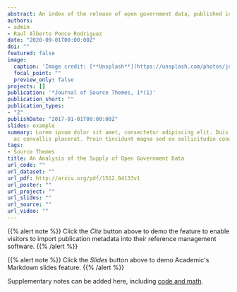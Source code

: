 ```yaml
---
abstract: An index of the release of open government data, published in 2016 by the Open Knowledge Foundation, shows that there is significant variability in the country’s supply of this public good. What explains these cross-country differences? Adopting an interdisciplinary approach based on data science and economic theory, we developed the following research workflow. First, we gather, clean, and merge different datasets released by institutions such as the Open Knowledge Foundation, World Bank, United Nations, World Economic Forum, Transparency International, Economist Intelligence Unit, and International Telecommunication Union. Then, we conduct feature extraction and variable selection founded on economic domain knowledge. Next, we perform several linear regression models, testing whether cross-country differences in the supply of open government data can be explained by differences in the country’s economic, social, and institutional structures. Our analysis provides evidence that the country’s civil liberties, government transparency, quality of democracy, efficiency of government intervention, economies of scale in the provision of public goods, and the size of the economy are statistically significant to explain the cross-country differences in the supply of open government data. Our analysis also suggests that political participation, sociodemographic characteristics, and demographic and global income distribution dummies do not help to explain the country’s supply of open government data. In summary, we show that cross-country differences in governance, social institutions, and the size of the economy can explain the global distribution of open government data.Keywords: data science; open government data; governance and social institutions; economic determinants of open data
authors:
- admin
- Raul Alberto Ponce Rodriguez
date: "2020-09-01T00:00:00Z"
doi: ""
featured: false
image:
  caption: 'Image credit: [**Unsplash**](https://unsplash.com/photos/jdD8gXaTZsc)'
  focal_point: ""
  preview_only: false
projects: []
publication: '*Journal of Source Themes, 1*(1)'
publication_short: ""
publication_types:
- "2"
publishDate: "2017-01-01T00:00:00Z"
slides: example
summary: Lorem ipsum dolor sit amet, consectetur adipiscing elit. Duis posuere tellus
  ac convallis placerat. Proin tincidunt magna sed ex sollicitudin condimentum.
tags:
- Source Themes
title: An Analysis of the Supply of Open Government Data
url_code: ""
url_dataset: ""
url_pdf: http://arxiv.org/pdf/1512.04133v1
url_poster: ""
url_project: ""
url_slides: ""
url_source: ""
url_video: ""
---
```


{{% alert note %}}
Click the *Cite* button above to demo the feature to enable visitors to import publication metadata into their reference management software.
{{% /alert %}}

{{% alert note %}}
Click the *Slides* button above to demo Academic's Markdown slides feature.
{{% /alert %}}

Supplementary notes can be added here, including [code and math](https://sourcethemes.com/academic/docs/writing-markdown-latex/).
